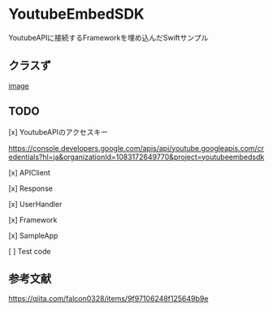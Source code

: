 # YoutubeEmbedSDK
YoutubeAPIに接続するFrameworkを埋め込んだSwiftサンプル


## クラスず

[image](https://qiita-user-contents.imgix.net/https%3A%2F%2Fqiita-image-store.s3.amazonaws.com%2F0%2F146605%2F37849954-4f9b-bb8e-1bb7-94791249ef80.png?ixlib=rb-1.2.2&auto=format&gif-q=60&q=75&s=4b0f92a2a55197f40d821a27e4c036b3)

## TODO
[x] YoutubeAPIのアクセスキー

https://console.developers.google.com/apis/api/youtube.googleapis.com/credentials?hl=ja&organizationId=1083172649770&project=youtubeembedsdk

[x] APIClient

[x] Response

[x] UserHandler

[x] Framework

[x] SampleApp

[ ] Test code




## 参考文献
https://qiita.com/falcon0328/items/9f97106248f125649b9e
